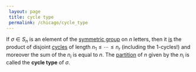 ```yaml
---
 layout: page
 title: cycle type
 permalink: /chicago/cycle_type
---
```

If $\sigma \in S_n$ is an element of the [symmetric group](https://mathgloss.github.io/MathGloss/chicago/symmetric_group) on $n$ letters, then it [is](https://mathgloss.github.io/MathGloss/chicago/cycle_decomposition) the product of disjoint [cycles](https://mathgloss.github.io/MathGloss/chicago/cycle) of length $n_1\leq\cdots\leq n_r$ (including the $1$-cycles!) and moreover the sum of the $n_i$ is equal to $n$. The [partition](https://mathgloss.github.io/MathGloss/chicago/partition_of_an_integer) of $n$ given by the $n_i$ is called the **cycle type** of $\sigma$. 


